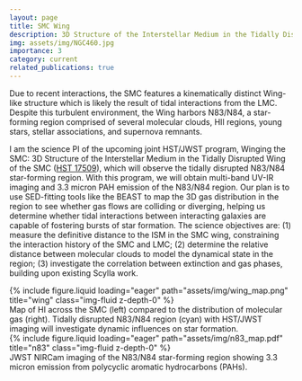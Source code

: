 ```yaml
---
layout: page
title: SMC Wing
description: 3D Structure of the Interstellar Medium in the Tidally Disrupted Wing of the SMC
img: assets/img/NGC460.jpg
importance: 3
category: current
related_publications: true
---
```


Due to recent interactions, the SMC features a kinematically distinct Wing-like structure which is likely the result of tidal interactions from the LMC. Despite this turbulent environment, the Wing harbors N83/N84, a star-forming region comprised of several molecular clouds, HII regions, young stars, stellar associations, and supernova remnants.

I am the science PI of the upcoming joint HST/JWST program, Winging the SMC: 3D Structure of the Interstellar Medium in the Tidally Disrupted Wing of the SMC ([HST 17509](https://www.stsci.edu/cgi-bin/get-proposal-info?id=17509&observatory=HST)), which will observe the tidally disrupted N83/N84 star-forming region.
With this program, we will obtain multi-band UV-IR imaging and 3.3 micron PAH emission of the N83/N84 region. Our plan is to use SED-fitting tools like the BEAST to map the 3D gas distribution in the region to see whether gas flows are colliding or diverging, helping us determine whether tidal interactions between interacting galaxies are capable of fostering bursts of star formation.
The science objectives are: (1) measure the definitive distance to the ISM in the SMC wing, constraining the interaction history of the SMC and LMC; (2) determine the relative distance between molecular clouds to model the dynamical state in the region; (3) investigate the correlation between extinction and gas phases, building upon existing Scylla work.

<div class="row">
    <div class="col-sm mt-3 mt-md-0">
        {% include figure.liquid loading="eager" path="assets/img/wing_map.png" title="wing" class="img-fluid z-depth-0" %}
    </div>
</div>
<div class="caption">
    Map of HI across the SMC (left) compared to the distribution of molecular gas (right). Tidally disrupted N83/N84 region (cyan) with HST/JWST imaging will investigate dynamic influences on star formation.
</div>

<div class="row">
    <div class="col-sm mt-3 mt-md-0">
        {% include figure.liquid loading="eager" path="assets/img/n83_map.pdf" title="n83" class="img-fluid z-depth-0" %}
    </div>
</div>
<div class="caption">
    JWST NIRCam imaging of the N83/N84 star-forming region showing 3.3 micron emission from polycyclic aromatic hydrocarbons (PAHs).
</div>
